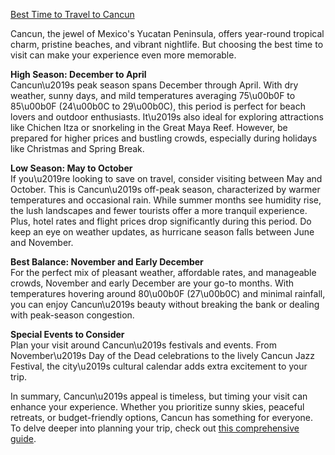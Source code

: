 [Best Time to Travel to Cancun](https://usablogorbit.com/best-time-to-travel-to-cancun/)

Cancun, the jewel of Mexico's Yucatan Peninsula, offers year-round tropical charm, pristine beaches, and vibrant nightlife. But choosing the best time to visit can make your experience even more memorable.

**High Season: December to April**  
Cancun\u2019s peak season spans December through April. With dry weather, sunny days, and mild temperatures averaging 75\u00b0F to 85\u00b0F (24\u00b0C to 29\u00b0C), this period is perfect for beach lovers and outdoor enthusiasts. It\u2019s also ideal for exploring attractions like Chichen Itza or snorkeling in the Great Maya Reef. However, be prepared for higher prices and bustling crowds, especially during holidays like Christmas and Spring Break.

**Low Season: May to October**  
If you\u2019re looking to save on travel, consider visiting between May and October. This is Cancun\u2019s off-peak season, characterized by warmer temperatures and occasional rain. While summer months see humidity rise, the lush landscapes and fewer tourists offer a more tranquil experience. Plus, hotel rates and flight prices drop significantly during this period. Do keep an eye on weather updates, as hurricane season falls between June and November.

**Best Balance: November and Early December**  
For the perfect mix of pleasant weather, affordable rates, and manageable crowds, November and early December are your go-to months. With temperatures hovering around 80\u00b0F (27\u00b0C) and minimal rainfall, you can enjoy Cancun\u2019s beauty without breaking the bank or dealing with peak-season congestion.

**Special Events to Consider**  
Plan your visit around Cancun\u2019s festivals and events. From November\u2019s Day of the Dead celebrations to the lively Cancun Jazz Festival, the city\u2019s cultural calendar adds extra excitement to your trip.

In summary, Cancun\u2019s appeal is timeless, but timing your visit can enhance your experience. Whether you prioritize sunny skies, peaceful retreats, or budget-friendly options, Cancun has something for everyone. To delve deeper into planning your trip, check out [this comprehensive guide](https://usablogorbit.com/best-time-to-travel-to-cancun/).
